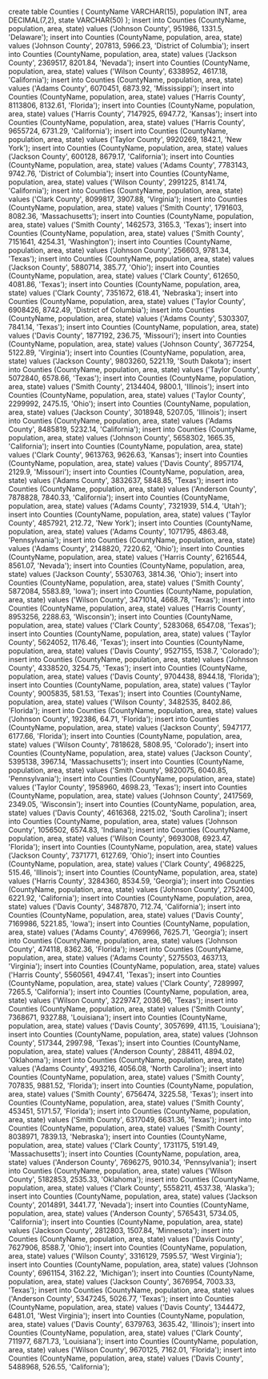 create table Counties (
	CountyName VARCHAR(15),
	population INT,
	area DECIMAL(7,2),
	state VARCHAR(50)
);
insert into Counties (CountyName, population, area, state) values ('Johnson County', 951986, 1331.5, 'Delaware');
insert into Counties (CountyName, population, area, state) values ('Johnson County', 207813, 5966.23, 'District of Columbia');
insert into Counties (CountyName, population, area, state) values ('Jackson County', 2369517, 8201.84, 'Nevada');
insert into Counties (CountyName, population, area, state) values ('Wilson County', 6338952, 4617.18, 'California');
insert into Counties (CountyName, population, area, state) values ('Adams County', 6070451, 6873.92, 'Mississippi');
insert into Counties (CountyName, population, area, state) values ('Harris County', 8113806, 8132.61, 'Florida');
insert into Counties (CountyName, population, area, state) values ('Harris County', 7147925, 6947.72, 'Kansas');
insert into Counties (CountyName, population, area, state) values ('Harris County', 9655724, 6731.29, 'California');
insert into Counties (CountyName, population, area, state) values ('Taylor County', 9920269, 1842.1, 'New York');
insert into Counties (CountyName, population, area, state) values ('Jackson County', 600128, 8679.17, 'California');
insert into Counties (CountyName, population, area, state) values ('Adams County', 7783143, 9742.76, 'District of Columbia');
insert into Counties (CountyName, population, area, state) values ('Wilson County', 2991225, 8141.74, 'California');
insert into Counties (CountyName, population, area, state) values ('Clark County', 8099817, 3907.88, 'Virginia');
insert into Counties (CountyName, population, area, state) values ('Smith County', 1791603, 8082.36, 'Massachusetts');
insert into Counties (CountyName, population, area, state) values ('Smith County', 1462573, 3165.3, 'Texas');
insert into Counties (CountyName, population, area, state) values ('Smith County', 7151641, 4254.31, 'Washington');
insert into Counties (CountyName, population, area, state) values ('Johnson County', 256603, 9781.34, 'Texas');
insert into Counties (CountyName, population, area, state) values ('Jackson County', 5880714, 385.77, 'Ohio');
insert into Counties (CountyName, population, area, state) values ('Clark County', 612650, 4081.86, 'Texas');
insert into Counties (CountyName, population, area, state) values ('Clark County', 7351672, 618.41, 'Nebraska');
insert into Counties (CountyName, population, area, state) values ('Taylor County', 6908426, 8742.49, 'District of Columbia');
insert into Counties (CountyName, population, area, state) values ('Adams County', 5303307, 7841.14, 'Texas');
insert into Counties (CountyName, population, area, state) values ('Davis County', 1877192, 236.75, 'Missouri');
insert into Counties (CountyName, population, area, state) values ('Johnson County', 3677254, 5122.89, 'Virginia');
insert into Counties (CountyName, population, area, state) values ('Jackson County', 9803260, 5221.19, 'South Dakota');
insert into Counties (CountyName, population, area, state) values ('Taylor County', 5072840, 6578.66, 'Texas');
insert into Counties (CountyName, population, area, state) values ('Smith County', 2134404, 9800.1, 'Illinois');
insert into Counties (CountyName, population, area, state) values ('Taylor County', 2299992, 2475.15, 'Ohio');
insert into Counties (CountyName, population, area, state) values ('Jackson County', 3018948, 5207.05, 'Illinois');
insert into Counties (CountyName, population, area, state) values ('Adams County', 8485819, 5232.14, 'California');
insert into Counties (CountyName, population, area, state) values ('Johnson County', 5658302, 1665.35, 'California');
insert into Counties (CountyName, population, area, state) values ('Clark County', 9613763, 9626.63, 'Kansas');
insert into Counties (CountyName, population, area, state) values ('Davis County', 8957174, 2129.9, 'Missouri');
insert into Counties (CountyName, population, area, state) values ('Adams County', 3832637, 5848.85, 'Texas');
insert into Counties (CountyName, population, area, state) values ('Anderson County', 7878828, 7840.33, 'California');
insert into Counties (CountyName, population, area, state) values ('Adams County', 7321939, 514.4, 'Utah');
insert into Counties (CountyName, population, area, state) values ('Taylor County', 4857921, 212.72, 'New York');
insert into Counties (CountyName, population, area, state) values ('Adams County', 1071795, 4863.48, 'Pennsylvania');
insert into Counties (CountyName, population, area, state) values ('Adams County', 2148820, 7220.62, 'Ohio');
insert into Counties (CountyName, population, area, state) values ('Harris County', 6216544, 8561.07, 'Nevada');
insert into Counties (CountyName, population, area, state) values ('Jackson County', 5530763, 3814.36, 'Ohio');
insert into Counties (CountyName, population, area, state) values ('Smith County', 5872084, 5583.89, 'Iowa');
insert into Counties (CountyName, population, area, state) values ('Wilson County', 3471014, 4668.78, 'Texas');
insert into Counties (CountyName, population, area, state) values ('Harris County', 8953256, 2288.63, 'Wisconsin');
insert into Counties (CountyName, population, area, state) values ('Clark County', 5283068, 6547.08, 'Texas');
insert into Counties (CountyName, population, area, state) values ('Taylor County', 5624052, 1176.46, 'Texas');
insert into Counties (CountyName, population, area, state) values ('Davis County', 9527155, 1538.7, 'Colorado');
insert into Counties (CountyName, population, area, state) values ('Johnson County', 4338520, 3254.75, 'Texas');
insert into Counties (CountyName, population, area, state) values ('Davis County', 9704438, 8944.18, 'Florida');
insert into Counties (CountyName, population, area, state) values ('Taylor County', 9005835, 581.53, 'Texas');
insert into Counties (CountyName, population, area, state) values ('Wilson County', 3482535, 8402.86, 'Florida');
insert into Counties (CountyName, population, area, state) values ('Johnson County', 192386, 64.71, 'Florida');
insert into Counties (CountyName, population, area, state) values ('Jackson County', 5947177, 6177.66, 'Florida');
insert into Counties (CountyName, population, area, state) values ('Wilson County', 7818628, 5808.95, 'Colorado');
insert into Counties (CountyName, population, area, state) values ('Jackson County', 5395138, 3967.14, 'Massachusetts');
insert into Counties (CountyName, population, area, state) values ('Smith County', 9820075, 6040.85, 'Pennsylvania');
insert into Counties (CountyName, population, area, state) values ('Taylor County', 1958960, 4698.23, 'Texas');
insert into Counties (CountyName, population, area, state) values ('Johnson County', 2417569, 2349.05, 'Wisconsin');
insert into Counties (CountyName, population, area, state) values ('Davis County', 4616368, 2215.02, 'South Carolina');
insert into Counties (CountyName, population, area, state) values ('Johnson County', 1056502, 6574.83, 'Indiana');
insert into Counties (CountyName, population, area, state) values ('Wilson County', 9693008, 6923.47, 'Florida');
insert into Counties (CountyName, population, area, state) values ('Jackson County', 7371771, 6127.69, 'Ohio');
insert into Counties (CountyName, population, area, state) values ('Clark County', 4968225, 515.46, 'Illinois');
insert into Counties (CountyName, population, area, state) values ('Harris County', 3284360, 8534.59, 'Georgia');
insert into Counties (CountyName, population, area, state) values ('Johnson County', 2752400, 6221.92, 'California');
insert into Counties (CountyName, population, area, state) values ('Davis County', 3487870, 712.74, 'California');
insert into Counties (CountyName, population, area, state) values ('Davis County', 7169986, 5221.85, 'Iowa');
insert into Counties (CountyName, population, area, state) values ('Adams County', 4769966, 7625.71, 'Georgia');
insert into Counties (CountyName, population, area, state) values ('Johnson County', 474118, 8362.36, 'Florida');
insert into Counties (CountyName, population, area, state) values ('Adams County', 5275503, 4637.13, 'Virginia');
insert into Counties (CountyName, population, area, state) values ('Harris County', 5560561, 4947.41, 'Texas');
insert into Counties (CountyName, population, area, state) values ('Clark County', 7289997, 7265.5, 'California');
insert into Counties (CountyName, population, area, state) values ('Wilson County', 3229747, 2036.96, 'Texas');
insert into Counties (CountyName, population, area, state) values ('Smith County', 7368671, 9327.88, 'Louisiana');
insert into Counties (CountyName, population, area, state) values ('Davis County', 3057699, 411.15, 'Louisiana');
insert into Counties (CountyName, population, area, state) values ('Johnson County', 517344, 2997.98, 'Texas');
insert into Counties (CountyName, population, area, state) values ('Anderson County', 288411, 4894.02, 'Oklahoma');
insert into Counties (CountyName, population, area, state) values ('Adams County', 493216, 4056.08, 'North Carolina');
insert into Counties (CountyName, population, area, state) values ('Smith County', 707835, 9881.52, 'Florida');
insert into Counties (CountyName, population, area, state) values ('Smith County', 6756474, 3225.58, 'Texas');
insert into Counties (CountyName, population, area, state) values ('Smith County', 453451, 5171.57, 'Florida');
insert into Counties (CountyName, population, area, state) values ('Smith County', 6317049, 6631.36, 'Texas');
insert into Counties (CountyName, population, area, state) values ('Smith County', 8038971, 7839.13, 'Nebraska');
insert into Counties (CountyName, population, area, state) values ('Clark County', 1731175, 5191.49, 'Massachusetts');
insert into Counties (CountyName, population, area, state) values ('Anderson County', 7696275, 9010.34, 'Pennsylvania');
insert into Counties (CountyName, population, area, state) values ('Wilson County', 5182853, 2535.33, 'Oklahoma');
insert into Counties (CountyName, population, area, state) values ('Clark County', 5558211, 4537.38, 'Alaska');
insert into Counties (CountyName, population, area, state) values ('Jackson County', 2014891, 3441.77, 'Nevada');
insert into Counties (CountyName, population, area, state) values ('Anderson County', 5765431, 5734.05, 'California');
insert into Counties (CountyName, population, area, state) values ('Jackson County', 2812803, 1507.84, 'Minnesota');
insert into Counties (CountyName, population, area, state) values ('Davis County', 7627906, 8588.7, 'Ohio');
insert into Counties (CountyName, population, area, state) values ('Wilson County', 3316129, 7595.57, 'West Virginia');
insert into Counties (CountyName, population, area, state) values ('Johnson County', 6961154, 3162.22, 'Michigan');
insert into Counties (CountyName, population, area, state) values ('Jackson County', 3676954, 7003.33, 'Texas');
insert into Counties (CountyName, population, area, state) values ('Anderson County', 5347245, 5026.77, 'Texas');
insert into Counties (CountyName, population, area, state) values ('Davis County', 1344472, 6481.01, 'West Virginia');
insert into Counties (CountyName, population, area, state) values ('Davis County', 6379763, 3635.42, 'Illinois');
insert into Counties (CountyName, population, area, state) values ('Clark County', 711977, 6871.73, 'Louisiana');
insert into Counties (CountyName, population, area, state) values ('Wilson County', 9670125, 7162.01, 'Florida');
insert into Counties (CountyName, population, area, state) values ('Davis County', 5488968, 526.55, 'California');
